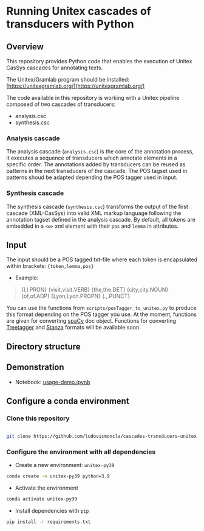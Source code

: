 # Running Unitex cascades of transducers with Python

## Overview

This repository provides Python code that enables the execution of Unitex CasSys cascades for annotating texts.

The Unitex/Gramlab program should be installed: [https://unitexgramlab.org/](https://unitexgramlab.org/)



The code available in this repository is working with a Unitex pipeline composed of two cascades of transducers:
* analysis.csc
* synthesis.csc


### Analysis cascade

The analysis cascade (`analysis.csc`) is the core of the annotation process, it executes a sequence of transducers which annotate elements in a specific order. The annotations added by transducers can be reused as patterns in the next transducers of the cascade.
The POS tagset used in patterns shoud be adapted depending the POS tagger used in input. 


### Synthesis cascade

The synthesis cascade (`synthesis.csc`) transforms the output of the first cascade (XML-CasSys) into valid XML markup language following the annotation tagset defined in the analysis cascade. By default, all tokens are embedded in a `<w>` xml element with their `pos` and `lemma` in attributes.


## Input

The input should be a POS tagged txt-file where each token is encapsulated within brackets: `{token,lemma,pos}`

* Example:
> {I,I.PRON} {visit,visit.VERB} {the,the.DET} {city,city.NOUN} {of,of.ADP} {Lyon,Lyon.PROPN} {.,.PUNCT}

You can use the functions from `scripts/posTagger_to_unitex.py` to produce this format depending on the POS tagger you use. At the moment, functions are given for converting [spaCy](https://spacy.io) doc object. 
Functions for converting [Treetagger](https://www.cis.uni-muenchen.de/~schmid/tools/TreeTagger/) and [Stanza](https://stanfordnlp.github.io/stanza/) formats will be available soon.


## Directory structure



## Demonstration

* Notebook: [usage-demo.ipynb](usage-demo.ipynb) 




## Configure a conda environment

### Clone this repository

```bash

git clone https://github.com/ludovicmoncla/cascades-transducers-unitex.git
```

### Configure the environment with all dependencies

* Create a new environment: `unitex-py39`

```bash
conda create -n unitex-py39 python=3.9
```

* Activate the environment

```bash
conda activate unitex-py39
```

* Install dependencies with `pip`

```bash
pip install -r requirements.txt
```

